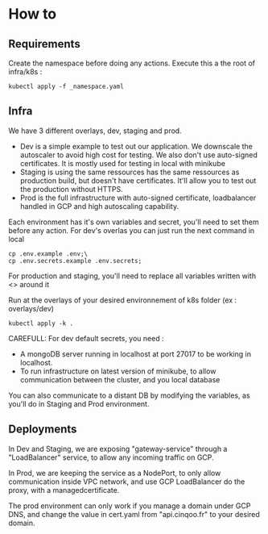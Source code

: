# How to

## Requirements

Create the namespace before doing any actions.
Execute this a the root of infra/k8s :

```
kubectl apply -f _namespace.yaml
```

## Infra

We have 3 different overlays, dev, staging and prod.

-   Dev is a simple example to test out our application. We downscale the autoscaler to avoid high cost for testing. We also don't use auto-signed certificates. It is mostly used for testing in local with minikube
-   Staging is using the same ressources has the same ressources as production build, but doesn't have certificates. It'll allow you to test out the production without HTTPS.
-   Prod is the full infrastructure with auto-signed certificate, loadbalancer handled in GCP and high autoscaling capability.

Each environment has it's own variables and secret, you'll need to set them before any action. For dev's overlas you can just run the next command in local

```
cp .env.example .env;\
cp .env.secrets.example .env.secrets;
```

For production and staging, you'll need to replace all variables written with <> around it

Run at the overlays of your desired environnement of k8s folder (ex : overlays/dev)

```
kubectl apply -k .
```

CAREFULL: For dev default secrets, you need :

-   A mongoDB server running in localhost at port 27017 to be working in localhost.
-   To run infrastructure on latest version of minikube, to allow communication between the cluster, and you local database

You can also communicate to a distant DB by modifying the variables, as you'll do in Staging and Prod environment.

## Deployments

In Dev and Staging, we are exposing "gateway-service" through a "LoadBalancer" service, to allow any incoming traffic on GCP.

In Prod, we are keeping the service as a NodePort, to only allow communication inside VPC network, and use GCP LoadBalancer do the proxy, with a managedcertificate.

The prod environment can only work if you manage a domain under GCP DNS, and change the value in cert.yaml from "api.cinqoo.fr" to your desired domain.
